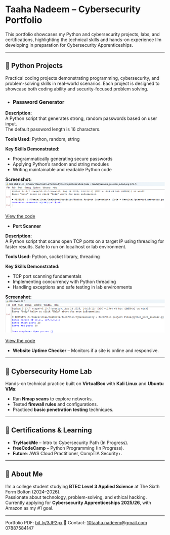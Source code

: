 # Taaha Nadeem – Cybersecurity Portfolio
This portfolio showcases my Python and cybersecurity projects, labs, and certifications, highlighting the technical skills and hands-on experience I’m developing in preparation for Cybersecurity Apprenticeships.

---

## 🔹 Python Projects  
Practical coding projects demonstrating programming, cybersecurity, and problem-solving skills in real-world scenarios. Each project is designed to showcase both coding ability and security-focused problem solving.

- ### Password Generator  

**Description:**  
A Python script that generates strong, random passwords based on user input.  
The default password length is 16 characters.

**Tools Used:** Python, random, string

**Key Skills Demonstrated:**  
- Programmatically generating secure passwords  
- Applying Python’s random and string modules  
- Writing maintainable and readable Python code


**Screenshot:**  
![Password Generator Output](screenshots/password_generator_output.png)

[View the code](python-projects/password_generator.py)

- **Port Scanner**

**Description:**  
A Python script that scans open TCP ports on a target IP using threading for faster results. Safe to run on localhost or lab environment.

**Tools Used:** Python, socket library, threading

**Key Skills Demonstrated:**  
- TCP port scanning fundamentals  
- Implementing concurrency with Python threading  
- Handling exceptions and safe testing in lab environments


**Screenshot:**  
![Port Scanner Output](screenshots/port_scanner_output.png)

[View the code](python-projects/port-scanner.py)

- **Website Uptime Checker** – Monitors if a site is online and responsive.  

---

## 🔹 Cybersecurity Home Lab  
Hands-on technical practice built on **VirtualBox** with **Kali Linux** and **Ubuntu VMs**:  
- Ran **Nmap scans** to explore networks.  
- Tested **firewall rules** and configurations.  
- Practiced **basic penetration testing** techniques.  

---

## 🔹 Certifications & Learning  
- **TryHackMe** – Intro to Cybersecurity Path (In Progress).  
- **freeCodeCamp** – Python Programming (In Progress).  
- **Future**: AWS Cloud Practitioner, CompTIA Security+.  

---

## 🔹 About Me  
I’m a college student studying **BTEC Level 3 Applied Science** at The Sixth Form Bolton (2024–2026).  
Passionate about technology, problem-solving, and ethical hacking.  
Currently applying for **Cybersecurity Apprenticeships 2025/26**, with Amazon as my #1 goal.  

---

Portfolio PDF: [bit.ly/3JP2px](https://bit.ly/3JP2pxe) 
📧 Contact: 10taaha.nadeem@gmail.com  07887584147
